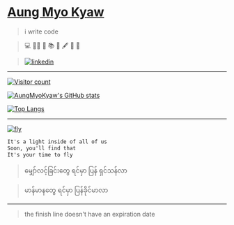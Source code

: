 # [Aung Myo Kyaw](https://www.aungmyokyaw.com)

> i write code

> 💻 🧘‍♂️ 📝 📚 📖 🖋️ 🎸 🌸

> [![linkedin](https://img.shields.io/badge/LinkedIn-0077B5?style=for-the-badge&logo=linkedin&logoColor=white)](https://www.linkedin.com/in/aungmyokyaw/)

---

[![Visitor count](https://shields-io-visitor-counter.herokuapp.com/badge?page=AungMyoKyaw&style=for-the-badge)](https://github.com/AungMyoKyaw)

[![AungMyoKyaw's GitHub stats](https://github-readme-stats.aungmyokyaw.com/api?username=AungMyoKyaw&theme=transparent)](https://github.com/AungMyoKyaw)

[![Top Langs](https://github-readme-stats.aungmyokyaw.com/api/top-langs/?username=AungMyoKyaw&layout=compact&theme=transparent)](https://github.com/AungMyoKyaw)

---

[![fly](https://img.youtube.com/vi/7dcNG6-5O2o/0.jpg)](https://youtu.be/7dcNG6-5O2o)

```txt
It's a light inside of all of us
Soon, you'll find that
It's your time to fly
```

> မျှော်လင့်ခြင်းတွေ ရင်မှာ ပြန် ရှင်သန်လာ

> မာန်မာနတွေ ရင်မှာ ပြန်ခိုင်မာလာ

---

> the finish line doesn't have an expiration date
